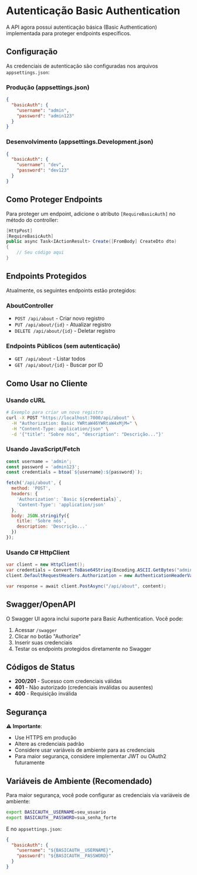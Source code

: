 # Autenticação Basic Authentication

A API agora possui autenticação básica (Basic Authentication) implementada para proteger endpoints específicos.

## Configuração

As credenciais de autenticação são configuradas nos arquivos `appsettings.json`:

### Produção (appsettings.json)
```json
{
  "basicAuth": {
    "username": "admin",
    "password": "admin123"
  }
}
```

### Desenvolvimento (appsettings.Development.json)
```json
{
  "basicAuth": {
    "username": "dev",
    "password": "dev123"
  }
}
```

## Como Proteger Endpoints

Para proteger um endpoint, adicione o atributo `[RequireBasicAuth]` no método do controller:

```csharp
[HttpPost]
[RequireBasicAuth]
public async Task<IActionResult> Create([FromBody] CreateDto dto)
{
    // Seu código aqui
}
```

## Endpoints Protegidos

Atualmente, os seguintes endpoints estão protegidos:

### AboutController
- `POST /api/about` - Criar novo registro
- `PUT /api/about/{id}` - Atualizar registro
- `DELETE /api/about/{id}` - Deletar registro

### Endpoints Públicos (sem autenticação)
- `GET /api/about` - Listar todos
- `GET /api/about/{id}` - Buscar por ID

## Como Usar no Cliente

### Usando cURL
```bash
# Exemplo para criar um novo registro
curl -X POST "https://localhost:7000/api/about" \
  -H "Authorization: Basic YWRtaW46YWRtaW4xMjM=" \
  -H "Content-Type: application/json" \
  -d '{"title": "Sobre nós", "description": "Descrição..."}'
```

### Usando JavaScript/Fetch
```javascript
const username = 'admin';
const password = 'admin123';
const credentials = btoa(`${username}:${password}`);

fetch('/api/about', {
  method: 'POST',
  headers: {
    'Authorization': `Basic ${credentials}`,
    'Content-Type': 'application/json'
  },
  body: JSON.stringify({
    title: 'Sobre nós',
    description: 'Descrição...'
  })
});
```

### Usando C# HttpClient
```csharp
var client = new HttpClient();
var credentials = Convert.ToBase64String(Encoding.ASCII.GetBytes("admin:admin123"));
client.DefaultRequestHeaders.Authorization = new AuthenticationHeaderValue("Basic", credentials);

var response = await client.PostAsync("/api/about", content);
```

## Swagger/OpenAPI

O Swagger UI agora inclui suporte para Basic Authentication. Você pode:

1. Acessar `/swagger`
2. Clicar no botão "Authorize" 
3. Inserir suas credenciais
4. Testar os endpoints protegidos diretamente no Swagger

## Códigos de Status

- **200/201** - Sucesso com credenciais válidas
- **401** - Não autorizado (credenciais inválidas ou ausentes)
- **400** - Requisição inválida

## Segurança

⚠️ **Importante**: 
- Use HTTPS em produção
- Altere as credenciais padrão
- Considere usar variáveis de ambiente para as credenciais
- Para maior segurança, considere implementar JWT ou OAuth2 futuramente

## Variáveis de Ambiente (Recomendado)

Para maior segurança, você pode configurar as credenciais via variáveis de ambiente:

```bash
export BASICAUTH__USERNAME=seu_usuario
export BASICAUTH__PASSWORD=sua_senha_forte
```

E no `appsettings.json`:
```json
{
  "basicAuth": {
    "username": "${BASICAUTH__USERNAME}",
    "password": "${BASICAUTH__PASSWORD}"
  }
}
```